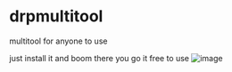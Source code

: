 # drpmultitool
multitool for anyone to use

just install it and boom there you go it free to use
![image](https://github.com/user-attachments/assets/f17315e6-dde5-4441-b923-6d976e38f620)


